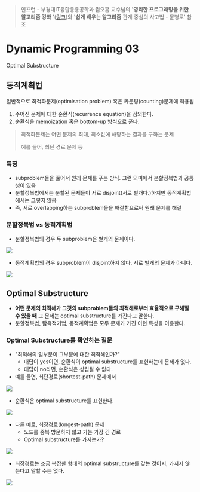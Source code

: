 > 인프런 - 부경대IT융합응용공학과 궘오흠 교수님의 '**영리한 프로그래밍을 위한 알고리즘 강좌** '([링크](https://www.inflearn.com/course/%EC%95%8C%EA%B3%A0%EB%A6%AC%EC%A6%98-%EA%B0%95%EC%A2%8C/))와 '**쉽게 배우는 알고리즘** 관계 중심의 사고법 - 문병로' 참조

# Dynamic Programming 03

Optimal Substructure

## 동적계획법

일반적으로 최적화문제(optimisation problem) 혹은 카운팅(counting)문제에 적용됨

1. 주어진 문제에 대한 순환식(recurrence equation)을 정의한다.
2. 순환식을 memoization 혹은 bottom-up 방식으로 푼다.

> 최적화문제는 어떤 문제의 최대, 최소값에 해당하는 결과를 구하는 문제
>
> 예를 들어, 최단 경로 문제 등

### 특징

* subproblem들을 풀어서 원래 문제를 푸는 방식. 그런 의미에서 분할정복법과 공통성이 있음
* 분할정복법에서는 분할된 문제들이 서로 disjoint(서로 별개다.)하지만 동적계획법에서는 그렇지 않음
* 즉, 서로 overlapping하는 subproblem들을 해결함으로써 원래 문제를 해결

### 분할정복법 vs 동적계획법

* 분할정복법의 경우 두 subproblem은 별개의 문제이다.

![](https://github.com/namjunemy/TIL/blob/master/Algorithm/img/dp_07.png?raw=true)

* 동적계획법의 경우 subproblem이 disjoint하지 않다. 서로 별개의 문제가 아니다.

![](https://github.com/namjunemy/TIL/blob/master/Algorithm/img/dp_08.png?raw=true)

## Optimal Substructure

* **어떤 문제의 최적해가 그것의 subproblem들의 최적해로부터 효율적으로 구해질 수 있을 때** 그 문제는 optimal substructure를 가진다고 말한다.
* 분할정복법, 탐욕적기법, 동적계획법은 모두 문제가 가진 이런 특성을 이용한다.

### Optimal Substructure를 확인하는 질문

* "최적해의 일부분이 그부분에 대한 최적해인가?"
  * 대답이 yes이면, 순환식이 optimal substructure를 표현하는데 문제가 없다.
  * 대답이 no라면, 순환식은 성립될 수 없다.
* 예를 들면, 최단경로(shortest-path) 문제에서

![](https://github.com/namjunemy/TIL/blob/master/Algorithm/img/dp_09.png?raw=true)

* 순환식은 optimal substructure를 표현한다.

![](https://github.com/namjunemy/TIL/blob/master/Algorithm/img/dp_10.png?raw=true)

* 다른 예로, 최장경로(longest-path) 문제
  * 노드를 중복 방문하지 않고 가는 가장 긴 경로
  * Optimal substructure를 가지는가?

![](https://github.com/namjunemy/TIL/blob/master/Algorithm/img/dp_11.png?raw=true)

* 최장경로는 조금 복잡한 형태의 optimal substructure를 갖는 것이지, 가지지 않는다고 말할 수는 없다.

![](https://github.com/namjunemy/TIL/blob/master/Algorithm/img/dp_12.png?raw=true)